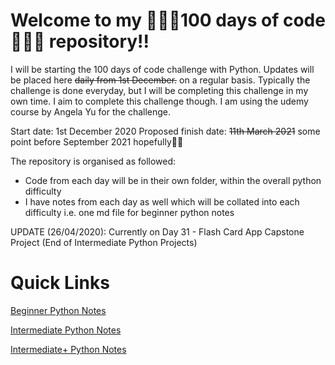 # Welcome to my 👩🏾‍💻100 days of code👩🏾‍💻 repository!!

I will be starting the 100 days of code challenge with Python. Updates will be placed here ~~daily from 1st December.~~ on a regular basis. Typically the challenge is done everyday, but I will be completing this challenge in my own time. I aim to complete this challenge though. I am using the udemy course by Angela Yu for the challenge.

Start date: 1st December 2020
Proposed finish date: ~~11th March 2021~~ some point before September 2021 hopefully🙏🏿

The repository is organised as followed:

- Code from each day will be in their own folder, within the overall python difficulty 
- I have notes from each day as well which will be collated into each difficulty i.e. one md file for beginner python notes

UPDATE (26/04/2020): Currently on Day 31 - Flash Card App Capstone Project (End of Intermediate Python Projects)

# Quick Links

[Beginner Python Notes](/Beginner%20Python%20Projects/Beginner%20Python%20Notes.md/)

[Intermediate Python Notes](/Intermediate%20Python%20Projects/Intermediate%20Python%20Notes.md/)

[Intermediate+ Python Notes](/Intermediate+%20Python%20Projects/Intermediate+%20Python%20Notes.md/)